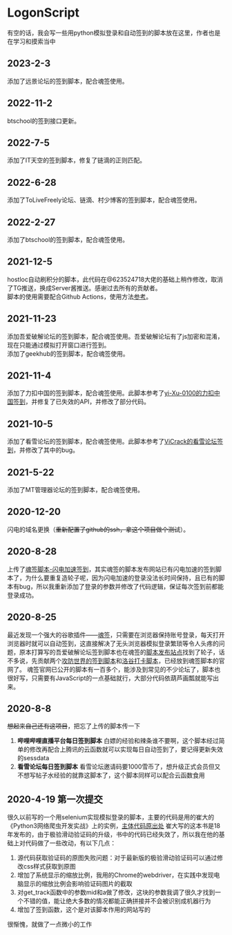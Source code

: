 # LogonScript
有空的话，我会写一些用python模拟登录和自动签到的脚本放在这里，作者也是在学习和摸索当中

## 2023-2-3
添加了远景论坛的签到脚本，配合魂签使用。

## 2022-11-2
btschool的签到接口更新。

## 2022-7-5
添加了IT天空的签到脚本，修复了链滴的正则匹配。

## 2022-6-28
添加了ToLiveFreely论坛、链滴、村少博客的签到脚本，配合魂签使用。

## 2022-2-27
添加了btschool的签到脚本，配合魂签使用。

## 2021-12-5
hostloc自动刷积分的脚本，此代码在@623524718大佬的基础上稍作修改，取消了TG推送，换成Server酱推送。感谢过去所有的贡献者。  
脚本的使用需要配合Github Actions，使用方法[参考](https://github.com/623524718/HostlocAutoGetPoints)。

## 2021-11-23
添加吾爱破解论坛的签到脚本，配合魂签使用。吾爱破解论坛有了js加密和混淆，现在只能通过模拟打开窗口进行签到。  
添加了geekhub的签到脚本，配合魂签使用。

## 2021-11-4
添加了力扣中国的签到脚本，配合魂签使用。此脚本参考了[yi-Xu-0100的力扣中国签到](https://soulsign.inu1255.cn/script/yi-Xu-0100/%E5%8A%9B%E6%89%A3%E4%B8%AD%E5%9B%BD.js)，并修复了已失效的API，并修改了部分代码。

## 2021-10-5
添加了看雪论坛的签到脚本，配合魂签使用。此脚本参考了[ViCrack的看雪论坛签到](https://soulsign.inu1255.cn/script/ViCrack/%E7%9C%8B%E9%9B%AA%E8%AE%BA%E5%9D%9B.js#soulsign-install)，并修改了其中的bug。

## 2021-5-22
添加了MT管理器论坛的签到脚本，配合魂签使用。

## 2020-12-20
闪电的域名更换（~~重新配置了github的ssh，拿这个项目做个测试~~）。

## 2020-8-28
上传了[魂签脚本-闪电加速签到](https://soulsign.inu1255.cn/scripts/246)，其实魂签的脚本发布网站已有闪电加速的签到脚本了，为什么要重复造轮子呢，因为闪电加速的登录没法长时间保持，且已有的脚本有bug，所以我重新添加了登录的参数并修改了代码逻辑，保证每次签到前都能登录成功。

## 2020-8-25
最近发现一个强大的谷歌插件——[魂签](https://chrome.google.com/webstore/detail/%E9%AD%82%E7%AD%BE/llbielhggjekmfjikgkcaloghnibafdl)，只需要在浏览器保持账号登录，每天打开浏览器时就可以自动签到，这直接解决了无头浏览器模拟登录繁琐等令人头疼的问题，原本打算写的吾爱破解论坛签到脚本也在魂签的[脚本发布站点](https://soulsign.inu1255.cn/)找到了轮子，话不多说，先贡献两个[攻防世界的签到脚本](https://soulsign.inu1255.cn/scripts/243)和[洛谷打卡脚本](https://soulsign.inu1255.cn/scripts/244)，已经放到魂签脚本的官网了。
魂签官网已公开的脚本有一百多个，能涉及到常见的不少论坛了，脚本也很好写，只需要有JavaScript的一点基础就行，大部分代码依葫芦画瓢就能写出来。

## 2020-8-8
~~想起来自己还有这项目~~，把忘了上传的脚本传一下
1. **哔哩哔哩直播平台每日签到脚本**
白嫖的经验和辣条谁不要啊，这个脚本经过简单的修改再配合上腾讯的云函数就可以实现每日自动签到了，要记得更新失效的sessdata
2. **看雪论坛每日签到脚本**
看雪论坛邀请码要1000雪币了，想升级正式会员但又不想写帖子水经验的就靠这脚本了，这个脚本同样可以配合云函数食用

## 2020-4-19 第一次提交
很久以前写的一个用selenium实现模拟登录的脚本，主要的代码是用的崔大的《Python3网络爬虫开发实战》上的实例，[主体代码原出处](https://github.com/Germey/Python3WebSpider/blob/master/8.2-%E6%9E%81%E9%AA%8C%E6%BB%91%E5%8A%A8%E9%AA%8C%E8%AF%81%E7%A0%81%E8%AF%86%E5%88%AB.md)
崔大写的这本书是18年发布的，由于极验滑动验证码的升级，书中的代码已经失效了，所以我在他的基础上对代码做了一些改动，有以下几点：
1. 源代码获取验证码的原图失败问题：对于最新版的极验滑动验证码可以通过修改css样式获取到原图
2. 增加了系统显示的缩放比例，我用的Chrome的webdriver，在实践中发现电脑显示的缩放比例会影响验证码图片的截取
3. 对get_track函数中的参数mid和a做了修改，这块的参数我调了很久才找到一个不错的值，能让绝大多数的情况都能正确拼接并不会被识别成机器行为
4. 增加了签到函数，这个是对该脚本作用的网站写的

很惭愧，就做了一点微小的工作